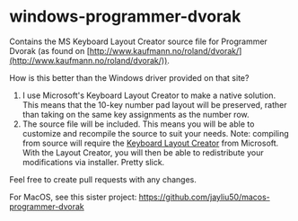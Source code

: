 windows-programmer-dvorak
=========================

Contains the MS Keyboard Layout Creator source file for Programmer Dvorak (as found on [http://www.kaufmann.no/roland/dvorak/](http://www.kaufmann.no/roland/dvorak/)).

How is this better than the Windows driver provided on that site?

1. I use Microsoft's Keyboard Layout Creator to make a native solution. This means that the 10-key number pad layout will be preserved, rather than taking on the same key assignments as the number row.
2. The source file will be included. This means you will be able to customize and recompile the source to suit your needs. Note: compiling from source will require the [Keyboard Layout Creator](http://msdn.microsoft.com/en-us/goglobal/bb964665.aspx) from Microsoft. With the Layout Creator, you will then be able to redistribute your modifications via installer. Pretty slick.

Feel free to create pull requests with any changes.

For MacOS, see this sister project: <https://github.com/jayliu50/macos-programmer-dvorak>

